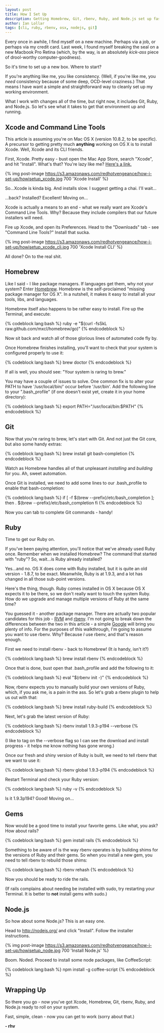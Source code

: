 ```yaml
---
layout: post
title: How I Set Up
description: Getting Homebrew, Git, rbenv, Ruby, and Node.js set up fast.
author: Ian Lollar
tags: [cli, ruby, rbenv, osx, nodejs, git]
---
```


Every once in awhile, I find myself on a new machine. Perhaps via a job, or perhaps via my credit card. Last week, I found myself breaking the seal on a new Macbook Pro Retina (which, by the way, is an absolutely *kick-ass* piece of drool-worthy computer-goodness).

So it's time to set up a new box. Where to start?

If you're anything like me, you like consistency. (Well, if you're like me, you *need* consistency because of some deep, OCD-level craziness.) That means I have want a simple and straightforward way to cleanly set up my working environment.

What I work with changes all of the time, but right now, it includes Git, Ruby, and Node.js. So let's see what it takes to get that environment up and running.

<!--more-->

## Xcode and Command Line Tools

This article is assuming you're on Mac OS X (version 10.8.2, to be specific). A precursor to getting pretty much **anything** working on OS X is to install Xcode. Well, Xcode and its CLI friends.

First, Xcode. Pretty easy - bust open the Mac App Store, search "Xcode", and hit "Install". What's that? You're lazy like me? [Here's a link.](https://itunes.apple.com/us/app/xcode/id497799835)

{% img post-image https://s3.amazonaws.com/redhotvengeance/how-i-set-up/howisetup_xcode.jpg 700 'Xcode Install' %}

So...Xcode is kinda big. And installs slow. I suggest getting a chai. I'll wait...

...back? Installed? Excellent! Moving on...

Xcode is actually a means to an end - what we really want are Xcode's Command Line Tools. Why? Because they include compilers that our future installers will need.

Fire up Xcode, and open its Preferences. Head to the "Downloads" tab - see "Command Line Tools?" Install that sucka.

{% img post-image https://s3.amazonaws.com/redhotvengeance/how-i-set-up/howisetup_xcode_cli.jpg 700 'Xcode Install CLI' %}

All done? On to the real shit.

## Homebrew

Like I said - I like package managers. If languages get them, why not your system? Enter [Homebrew](http://mxcl.github.com/homebrew/). Homebrew is the self-proclaimed "missing package manager for OS X". In a nutshell, it makes it easy to install all your tools, libs, and languages.

Homebrew itself also happens to be rather easy to install. Fire up the Terminal, and execute:

{% codeblock lang:bash %}
ruby -e "$(curl -fsSkL raw.github.com/mxcl/homebrew/go)"
{% endcodeblock %}

Now sit back and watch all of those glorious lines of automated code fly by.

Once Homebrew finishes installing, you'll want to check that your system is configured properly to use it:

{% codeblock lang:bash %}
brew doctor
{% endcodeblock %}

If all is well, you should see: "Your system is raring to brew."

You may have a couple of issues to solve. One common fix is to alter your PATH to have '/usr/local/bin/' occur before '/usr/bin'. Add the following line to your ".bash_profile" (if one doesn't exist yet, create it in your home directory):

{% codeblock lang:bash %}
export PATH="/usr/local/bin:$PATH"
{% endcodeblock %}

## Git

Now that you're raring to brew, let's start with Git. And not just the Git core, but also some handy extras:

{% codeblock lang:bash %}
brew install git bash-completion
{% endcodeblock %}

Watch as Homebrew handles all of that unpleasant *installing* and *building* for you. Ah, sweet automation.

Once Git is installed, we need to add some lines to our .bash_profile to enable that bash-completion:

{% codeblock lang:bash %}
if [ -f $(brew --prefix)/etc/bash_completion ]; then
  . $(brew --prefix)/etc/bash_completion
fi
{% endcodeblock %}

Now you can tab to complete Git commands - handy!

## Ruby

Time to get our Ruby on.

If you've been paying attention, you'll notice that we've already used Ruby once. Remember when we installed Homebrew? The command that started with "ruby"? So, wait...is Ruby already installed?

Yes...and no. OS X does come with Ruby installed, but it is quite an old version - 1.8.7, to be exact. Meanwhile, Ruby is at 1.9.3, and a lot has changed in all those sub-point versions.

Here's the thing, though. Ruby comes installed in OS X because OS X expects it to be there, so we don't really want to touch the system Ruby. How do we upgrade and manage multiple versions of Ruby at the same time?

You guessed it - another package manager. There are actually two popular candidates for this job - [RVM](https://rvm.io/) and [rbenv](https://github.com/sstephenson/rbenv). I'm not going to break down the differences between the two in this article - a simple [Google](http://bit.ly/TrImyr) will bring you plenty of info. For the purposes of this walkthrough, I'm going to assume you want to use rbenv. Why? Because *I* use rbenv, and that's reason enough.

First we need to install rbenv - back to Homebrew! (It *is* handy, isn't it?)

{% codeblock lang:bash %}
brew install rbenv
{% endcodeblock %}

Once that is done, bust open that .bash_profile and add the following to it:

{% codeblock lang:bash %}
eval "$(rbenv init -)"
{% endcodeblock %}

Now, rbenv expects you to manually build your own versions of Ruby, which, if you ask me, is a pain in the ass. So let's grab a rbenv plugin to help us out with that:

{% codeblock lang:bash %}
brew install ruby-build
{% endcodeblock %}

Next, let's grab the latest version of Ruby:

{% codeblock lang:bash %}
rbenv install 1.9.3-p194 --verbose
{% endcodeblock %}

(I like to tag on the --verbose flag so I can see the download and install progress - it helps me know nothing has gone wrong.)

Once our fresh and shiny version of Ruby is built, we need to tell rbenv that we want to use it:

{% codeblock lang:bash %}
rbenv global 1.9.3-p194
{% endcodeblock %}

Restart Terminal and check your Ruby version:

{% codeblock lang:bash %}
ruby -v
{% endcodeblock %}

Is it 1.9.3p194? Good! Moving on…

## Gems

Now would be a good time to install your favorite gems. Like what, you ask? How about rails?

{% codeblock lang:bash %}
gem install rails
{% endcodeblock %}

Something to be aware of is the way rbenv operates is by building shims for the versions of Ruby and their gems. So when you install a new gem, you need to tell rbenv to rebuild those shims:

{% codeblock lang:bash %}
rbenv rehash
{% endcodeblock %}

Now you should be ready to ride the rails.

(If rails complains about needing be installed with sudo, try restarting your Terminal. It is better to **not** install gems with sudo.)

## Node.js

So how about some Node.js? This is an easy one.

Head to http://nodejs.org/ and click "Install". Follow the installer instructions.

{% img post-image https://s3.amazonaws.com/redhotvengeance/how-i-set-up/howisetup_node.jpg 700 'Install Node.js' %}

Boom. Noded. Proceed to install some node packages, like CoffeeScript:

{% codeblock lang:bash %}
npm install -g coffee-script
{% endcodeblock %}

## Wrapping Up

So there you go - now you've got Xcode, Homebrew, Git, rbenv, Ruby, and Node.js ready to roll on your system.

Fast, simple, clean - now you can get to work (sorry about that.)

**- rhv**